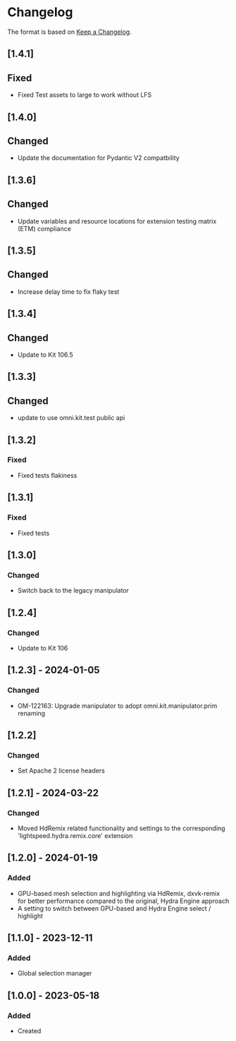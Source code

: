 ﻿# Changelog
The format is based on [Keep a Changelog](https://keepachangelog.com/en/1.0.0/).

## [1.4.1]
## Fixed
- Fixed Test assets to large to work without LFS

## [1.4.0]
## Changed
- Update the documentation for Pydantic V2 compatbility

## [1.3.6]
## Changed
- Update variables and resource locations for extension testing matrix (ETM) compliance

## [1.3.5]
## Changed
- Increase delay time to fix flaky test

## [1.3.4]
## Changed
- Update to Kit 106.5

## [1.3.3]
## Changed
- update to use omni.kit.test public api

## [1.3.2]
### Fixed
- Fixed tests flakiness

## [1.3.1]
### Fixed
- Fixed tests

## [1.3.0]
### Changed
- Switch back to the legacy manipulator

## [1.2.4]
### Changed
- Update to Kit 106

## [1.2.3] - 2024-01-05
### Changed
- OM-122163: Upgrade manipulator to adopt omni.kit.manipulator.prim renaming

## [1.2.2]
### Changed
- Set Apache 2 license headers

## [1.2.1] - 2024-03-22
### Changed
- Moved HdRemix related functionality and settings to the corresponding 'lightspeed.hydra.remix.core' extension

## [1.2.0] - 2024-01-19
### Added
- GPU-based mesh selection and highlighting via HdRemix, dxvk-remix
  for better performance compared to the original, Hydra Engine approach
- A setting to switch between GPU-based and Hydra Engine select / highlight

## [1.1.0] - 2023-12-11
### Added
- Global selection manager

## [1.0.0] - 2023-05-18
### Added
- Created
